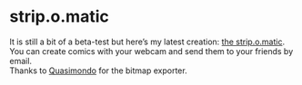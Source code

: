 <!--
  date: 2006-06-11
  modified: 2014-03-11
  slug: stripomatic
  type: post
  categories: Flash, ActionScript
  tags: test
-->

# strip.o.matic

<p>It is still a bit of a beta-test but here&#8217;s my latest creation: <a href="http://strip.o.matic.shapers.nl/?lang=en" target="stripomatic">the strip.o.matic</a>. You can create comics with your webcam and send them to your friends by email.<br />
Thanks to <a href="http://www.quasimondo.com/archives/000572.php" target="quasimondo">Quasimondo</a> for the bitmap exporter.</p>
